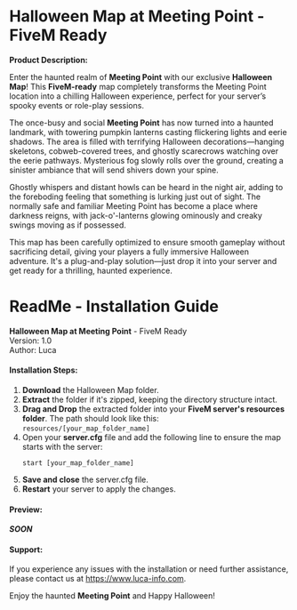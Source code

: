 # Halloween Map at Meeting Point - FiveM Ready

**Product Description:**

Enter the haunted realm of **Meeting Point** with our exclusive **Halloween Map**! This **FiveM-ready** map completely transforms the Meeting Point location into a chilling Halloween experience, perfect for your server’s spooky events or role-play sessions.

The once-busy and social **Meeting Point** has now turned into a haunted landmark, with towering pumpkin lanterns casting flickering lights and eerie shadows. The area is filled with terrifying Halloween decorations—hanging skeletons, cobweb-covered trees, and ghostly scarecrows watching over the eerie pathways. Mysterious fog slowly rolls over the ground, creating a sinister ambiance that will send shivers down your spine.

Ghostly whispers and distant howls can be heard in the night air, adding to the foreboding feeling that something is lurking just out of sight. The normally safe and familiar Meeting Point has become a place where darkness reigns, with jack-o'-lanterns glowing ominously and creaky swings moving as if possessed.

This map has been carefully optimized to ensure smooth gameplay without sacrificing detail, giving your players a fully immersive Halloween adventure. It's a plug-and-play solution—just drop it into your server and get ready for a thrilling, haunted experience.




# ReadMe - Installation Guide

**Halloween Map at Meeting Point** - FiveM Ready  
Version: 1.0  
Author: Luca

#### Installation Steps:

1. **Download** the Halloween Map folder.
2. **Extract** the folder if it's zipped, keeping the directory structure intact.
3. **Drag and Drop** the extracted folder into your **FiveM server's resources folder**. The path should look like this:  
   `resources/[your_map_folder_name]`
4. Open your **server.cfg** file and add the following line to ensure the map starts with the server:  
   ```plaintext
   start [your_map_folder_name]
   ```
5. **Save and close** the server.cfg file.
6. **Restart** your server to apply the changes.

#### Preview:
***SOON***

#### Support:
If you experience any issues with the installation or need further assistance, please contact us at https://www.luca-info.com.

Enjoy the haunted **Meeting Point** and Happy Halloween!
